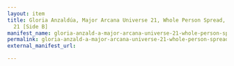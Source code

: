 ```yaml
---
layout: item
title: Gloria Anzaldúa, Major Arcana Universe 21, Whole Person Spread, 1980 August
  21 [Side B]
manifest_name: gloria-anzald-a-major-arcana-universe-21-whole-person-spread-1980-august-21-side-b-
permalink: gloria-anzald-a-major-arcana-universe-21-whole-person-spread-1980-august-21-side-b-
external_manifest_url: 

---
```

<!-- Add an essay or interpretive material below this line,
using HTML or markdown.  Do not modify this file above this line -->
